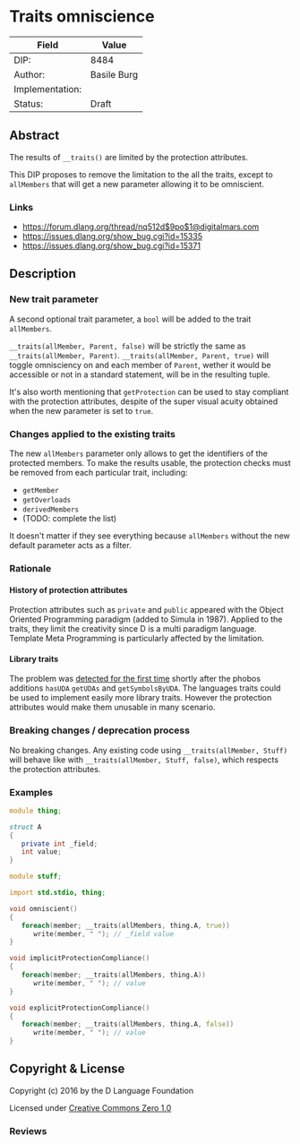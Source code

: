# Traits omniscience

| Field           | Value                                                           |
|-----------------|-----------------------------------------------------------------|
| DIP:            | 8484                                                            |
| Author:         | Basile Burg                                                     |
| Implementation: |                                                                 |
| Status:         | Draft                                                           |

## Abstract

The results of `__traits()` are limited by the protection attributes.

This DIP proposes to remove the limitation to the all the traits, except to `allMembers` that will get a new parameter allowing it to be omniscient.

### Links

- https://forum.dlang.org/thread/nq512d$9po$1@digitalmars.com
- https://issues.dlang.org/show_bug.cgi?id=15335
- https://issues.dlang.org/show_bug.cgi?id=15371

## Description

### New trait parameter

A second optional trait parameter, a `bool` will be added to the trait `allMembers`.

`__traits(allMember, Parent, false)` will be strictly the same as `__traits(allMember, Parent)`. 
`__traits(allMember, Parent, true)` will toggle omnisciency on and each member of `Parent`, wether it would be accessible or not in a standard statement, will be in the resulting tuple.

It's also worth mentioning that `getProtection` can be used to stay compliant with the protection attributes, despite of the super visual acuity obtained when the new parameter is set to `true`.

### Changes applied to the existing traits

The new `allMembers` parameter only allows to get the identifiers of the protected members. To make the results usable, the protection checks must be removed from each particular trait, including:

- `getMember`
- `getOverloads`
- `derivedMembers`
- (TODO: complete the list)

It doesn't matter if they see everything because `allMembers` without the new default parameter acts as a filter.

### Rationale

#### History of protection attributes

Protection attributes such as `private` and `public` appeared with the Object Oriented Programming paradigm (added to Simula in 1987). Applied to the traits, they limit the creativity since D is a multi paradigm language. Template Meta Programming is particularly affected by the limitation.

#### Library traits

The problem was [detected for the first time](https://issues.dlang.org/show_bug.cgi?id=15335) shortly after the phobos additions `hasUDA` `getUDAs` and `getSymbolsByUDA`.
The languages traits could be used to implement easily more library traits. However the protection attributes would make them unusable in many scenario.

### Breaking changes / deprecation process

No breaking changes. Any existing code using `__traits(allMember, Stuff)` will behave like with `__traits(allMember, Stuff, false)`, which respects the protection attributes.

### Examples

```D
module thing;

struct A
{
   private int _field;
   int value;
}
```

```D
module stuff;

import std.stdio, thing;

void omniscient()
{
   foreach(member; __traits(allMembers, thing.A, true))
      write(member, " "); // _field value
}

void implicitProtectionCompliance()
{
   foreach(member; __traits(allMembers, thing.A))
      write(member, " "); // value
}

void explicitProtectionCompliance()
{
   foreach(member; __traits(allMembers, thing.A, false))
      write(member, " "); // value
}
```

## Copyright & License

Copyright (c) 2016 by the D Language Foundation

Licensed under [Creative Commons Zero 1.0](https://creativecommons.org/publicdomain/zero/1.0/legalcode.txt)

### Reviews
